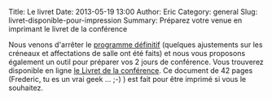 Title: Le livret
Date: 2013-05-19 13:00
Author: Eric
Category: general
Slug: livret-disponible-pour-impression
Summary: Préparez votre venue en imprimant le livret de la conférence

Nous venons d'arrêter le <a href="http://www.conference-agile.fr/static/programme/programme-agile-france-2013.pdf">programme définitif</a> (quelques ajustements sur les créneaux et affectations de salle ont été faits) et nous vous proposons également un outil pour préparer vos 2 jours de conférence.
Vous trouverez disponible en ligne <a href="http://www.conference-agile.fr/static/programme/livret-agile-france-2013.pdf">le Livret de la conférence</a>. Ce document de 42 pages (Frederic, tu es un vrai geek ... ;-) ) est fait pour être imprimé si vous le souhaitez.
